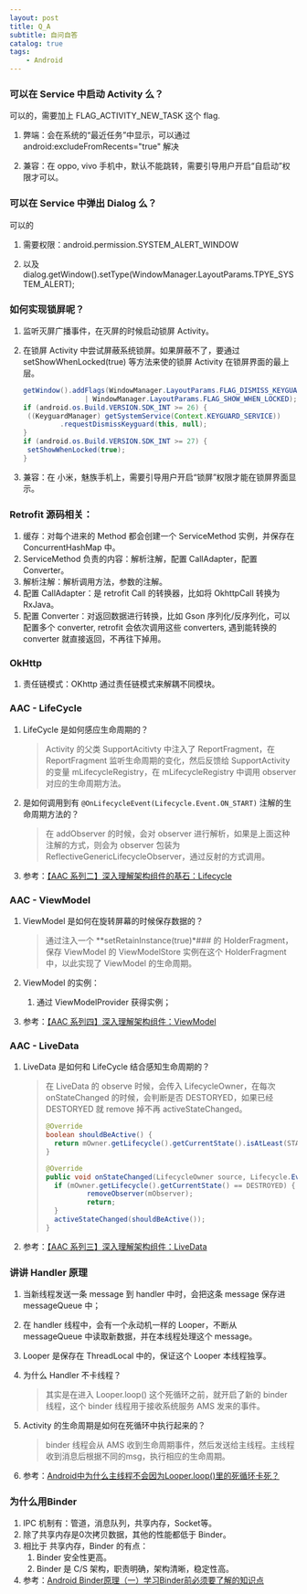 ```yaml
---
layout: post
title: Q_A
subtitle: 自问自答
catalog: true
tags:
    - Android
---
```


### 可以在 Service 中启动 Activity 么？

可以的，需要加上 FLAG_ACTIVITY_NEW_TASK 这个 flag.

1. 弊端：会在系统的“最近任务”中显示，可以通过 android:excludeFromRecents="true" 解决

2. 兼容：在 oppo, vivo 手机中，默认不能跳转，需要引导用户开启“自启动”权限才可以。

### 可以在 Service 中弹出 Dialog 么？

可以的

1. 需要权限：android.permission.SYSTEM_ALERT_WINDOW

2. 以及 dialog.getWindow().setType(WindowManager.LayoutParams.TPYE_SYSTEM_ALERT);

### 如何实现锁屏呢？

1. 监听灭屏广播事件，在灭屏的时候启动锁屏 Activity。

1. 在锁屏 Activity 中尝试屏蔽系统锁屏。如果屏蔽不了，要通过 setShowWhenLocked(true) 等方法来使的锁屏 Activity 在锁屏界面的最上层。

   ```java
   getWindow().addFlags(WindowManager.LayoutParams.FLAG_DISMISS_KEYGUARD 
                  | WindowManager.LayoutParams.FLAG_SHOW_WHEN_LOCKED);
   if (android.os.Build.VERSION.SDK_INT >= 26) {
   	((KeyguardManager) getSystemService(Context.KEYGUARD_SERVICE))
     		.requestDismissKeyguard(this, null);
   }
   if (android.os.Build.VERSION.SDK_INT >= 27) {
   	setShowWhenLocked(true);
   }
   ```


4. 兼容：在 小米，魅族手机上，需要引导用户开启“锁屏”权限才能在锁屏界面显示。

### Retrofit 源码相关：

1. 缓存：对每个进来的 Method 都会创建一个 ServiceMethod 实例，并保存在 ConcurrentHashMap 中。 
2. ServiceMethod 负责的内容：解析注解，配置 CallAdapter，配置 Converter。
  1. 解析注解：解析调用方法，参数的注解。
  2. 配置 CallAdapter：是 retrofit Call 的转换器，比如将 OkhttpCall 转换为 RxJava。
  3. 配置 Converter：对返回数据进行转换，比如 Gson 序列化/反序列化，可以配置多个 converter, retrofit 会依次调用这些 converters, 遇到能转换的 converter 就直接返回，不再往下掉用。

### OkHttp

1. 责任链模式：OKhttp 通过责任链模式来解耦不同模块。

### AAC - LifeCycle

1. LifeCycle 是如何感应生命周期的？

   > Activity 的父类 SupportAcitivty 中注入了 ReportFragment，在 ReportFragment 监听生命周期的变化，然后反馈给 SupportActivity 的变量 mLifecycleRegistry，在 mLifecycleRegistry 中调用 observer 对应的生命周期方法。

2. 是如何调用到有 `@OnLifecycleEvent(Lifecycle.Event.ON_START)` 注解的生命周期方法的？

   > 在 addObserver 的时候，会对 observer 进行解析，如果是上面这种注解的方式，则会为 observer 包装为 ReflectiveGenericLifecycleObserver，通过反射的方式调用。

3. 参考：[【AAC 系列二】深入理解架构组件的基石：Lifecycle](https://github.com/AlanCheen/FullStackNotes/blob/master/android/aac-lifecycle.md)


### AAC - ViewModel

1. ViewModel 是如何在旋转屏幕的时候保存数据的？

   > 通过注入一个 **setRetainInstance(true)*### 的 HolderFragment，保存 ViewModel 的 ViewModelStore 实例在这个 HolderFragment 中，以此实现了 ViewModel 的生命周期。

2. ViewModel 的实例：

   1. 通过 ViewModelProvider 获得实例；

3. 参考：[【AAC 系列四】深入理解架构组件：ViewModel](https://github.com/AlanCheen/FullStackNotes/blob/master/android/aac-viewmodel.md)

### AAC - LiveData

1. LiveData 是如何和 LifeCycle 结合感知生命周期的？

   >  在 LiveData 的 observe 时候，会传入 LifecycleOwner，在每次 onStateChanged 的时候，会判断是否 DESTORYED，如果已经 DESTORYED 就 remove 掉不再 activeStateChanged。
   >
   >  ```java
   >  @Override
   >  boolean shouldBeActive() {
   >  	return mOwner.getLifecycle().getCurrentState().isAtLeast(STARTED);
   >  }
   >  
   >  @Override
   >  public void onStateChanged(LifecycleOwner source, Lifecycle.Event event) {
   >  	if (mOwner.getLifecycle().getCurrentState() == DESTROYED) {
   >     		removeObserver(mObserver);
   >     		return;
   >  	}
   >  	activeStateChanged(shouldBeActive());
   >  }
   >  ```

2. 参考：[【AAC 系列三】深入理解架构组件：LiveData](https://github.com/AlanCheen/FullStackNotes/blob/master/android/aac-livedata.md)

### 讲讲 Handler 原理

1. 当新线程发送一条 message 到 handler  中时，会把这条 message 保存进 messageQueue 中；

2. 在 handler 线程中，会有一个永动机一样的 Looper，不断从 messageQueue 中读取新数据，并在本线程处理这个 message。

3. Looper 是保存在 ThreadLocal 中的，保证这个 Looper 本线程独享。

4. 为什么 Handler 不卡线程？

   > 其实是在进入 Looper.loop() 这个死循环之前，就开启了新的 binder 线程，这个 binder 线程用于接收系统服务 AMS 发来的事件。

5. Activity 的生命周期是如何在死循环中执行起来的？

   > binder 线程会从 AMS 收到生命周期事件，然后发送给主线程。主线程收到消息后根据不同的msg，执行相应的生命周期。

6. 参考：[Android中为什么主线程不会因为Looper.loop()里的死循环卡死？](https://www.zhihu.com/question/34652589/answer/90344494)

### 为什么用Binder

1. IPC 机制有：管道，消息队列，共享内存，Socket等。
2. 除了共享内存是0次拷贝数据，其他的性能都低于 Binder。
3. 相比于 共享内存，Binder 的有点：
   1. Binder 安全性更高。
   2. Binder 是 C/S 架构，职责明确，架构清晰，稳定性高。
4. 参考：[Android Binder原理（一）学习Binder前必须要了解的知识点](http://liuwangshu.cn/framework/binder/1-intro.html)


